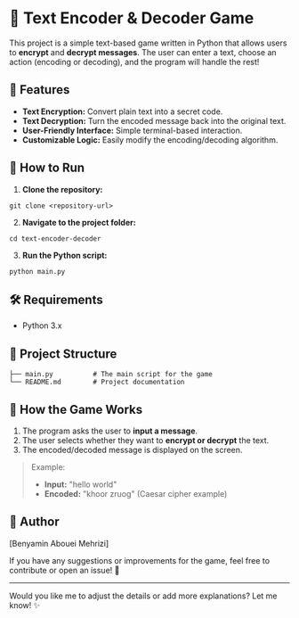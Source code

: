 # 🔐 Text Encoder & Decoder Game

This project is a simple text-based game written in Python that allows users to **encrypt** and **decrypt messages**. The user can enter a text, choose an action (encoding or decoding), and the program will handle the rest!

## 🎯 Features
- **Text Encryption:** Convert plain text into a secret code.
- **Text Decryption:** Turn the encoded message back into the original text.
- **User-Friendly Interface:** Simple terminal-based interaction.
- **Customizable Logic:** Easily modify the encoding/decoding algorithm.

## 🚀 How to Run
1. **Clone the repository:**
```
git clone <repository-url>
```
2. **Navigate to the project folder:**
```
cd text-encoder-decoder
```
3. **Run the Python script:**
```
python main.py
```

## 🛠️ Requirements
- Python 3.x

## 📂 Project Structure
```
├── main.py          # The main script for the game
└── README.md        # Project documentation
```

## 🧩 How the Game Works
1. The program asks the user to **input a message**.
2. The user selects whether they want to **encrypt or decrypt** the text.
3. The encoded/decoded message is displayed on the screen.

> Example:
> - **Input:** "hello world"
> - **Encoded:** "khoor zruog" (Caesar cipher example)

## 📌 Author
[Benyamin Abouei Mehrizi]

If you have any suggestions or improvements for the game, feel free to contribute or open an issue! 🚀

---

Would you like me to adjust the details or add more explanations? Let me know! ✨

